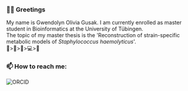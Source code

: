 ### 👋🏻 Greetings

My name is Gwendolyn Olivia Gusak. I am currently enrolled as master student in Bioinformatics at the University of Tübingen.<br>
The topic of my master thesis is the 'Reconstruction of strain-specific metabolic models of _Staphylococcus haemolyticus_'. <br>
🧫>🦠>🧬>💻>🧫

### 📫 How to reach me:
![ORCID](https://img.shields.io/badge/ORCID-A6CE39?style=for-the-badge&logo=ORCID&logoColor=white)

<!--
**GwennyGit/GwennyGit** is a ✨ _special_ ✨ repository because its `README.md` (this file) appears on your GitHub profile.

Here are some ideas to get you started:

- 🔭 I’m currently working on ...
- 🌱 I’m currently learning ...
- 👯 I’m looking to collaborate on ...
- 🤔 I’m looking for help with ...
- 💬 Ask me about ...
- 📫 How to reach me: ...
- 😄 Pronouns: ...
- ⚡ Fun fact: ...
-->
